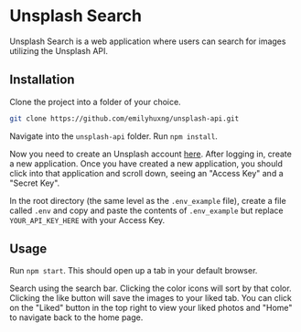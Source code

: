 # Unsplash Search

Unsplash Search is a web application where users can search for images utilizing the Unsplash API.

## Installation

Clone the project into a folder of your choice.

```bash
git clone https://github.com/emilyhuxng/unsplash-api.git
```

Navigate into the `unsplash-api` folder.
Run `npm install`.

Now you need to create an Unsplash account [here](https://unsplash.com/developers). After logging in, create a new application. Once you have created a new application, you should click into that application and scroll down, seeing an "Access Key" and a "Secret Key".

In the root directory (the same level as the `.env_example` file), create a file called `.env` and copy and paste the contents of `.env_example` but replace `YOUR_API_KEY_HERE` with your Access Key.

## Usage

Run `npm start`. This should open up a tab in your default browser. 

Search using the search bar. Clicking the color icons will sort by that color. Clicking the like button will save the images to your liked tab. You can click on the "Liked" button in the top right to view your liked photos and "Home" to navigate back to the home page.
